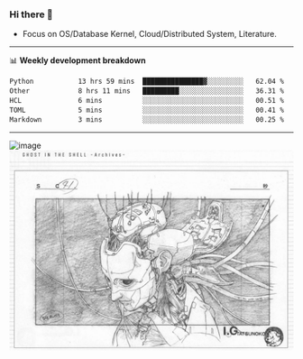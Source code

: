 ### Hi there 👋
<!-- * Daily Meditation via Leetcode/Competitive-Programming. -->
* Focus on OS/Database Kernel, Cloud/Distributed System, Literature.

-------

📊 **Weekly development breakdown**
<!--START_SECTION:waka-->

```txt
Python           13 hrs 59 mins  ███████████████▓░░░░░░░░░   62.04 %
Other            8 hrs 11 mins   █████████░░░░░░░░░░░░░░░░   36.31 %
HCL              6 mins          ░░░░░░░░░░░░░░░░░░░░░░░░░   00.51 %
TOML             5 mins          ░░░░░░░░░░░░░░░░░░░░░░░░░   00.41 %
Markdown         3 mins          ░░░░░░░░░░░░░░░░░░░░░░░░░   00.25 %
```

<!--END_SECTION:waka-->

-------

<!-- [![Leetcode Stats](https://leetcard.jacoblin.cool/hzhang413?font=Fira+Mono)](https://leetcode.com/fxrc) -->
![image](./cyberpunk-ghost-in-the-shell.gif)
![image](./gis-archive.png)
